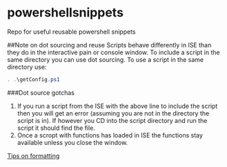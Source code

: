 # powershellsnippets
Repo for useful reusable powershell snippets

##Note on dot sourcing and reuse
Scripts behave differently in ISE than they do in the interactive pain or console window. To include a script in the same directory you can use dot sourcing. To use a script in the same directory use:
```powershell
. .\getConfig.ps1
```

###Dot source gotchas
1. If you run a script from the ISE with the above line to include the script then you will get an error (assuming you are not in the directory the script is in). If however you CD into the script directory and run the script it should find the file.
2. Once a scropt with functions has loaded in ISE the functions stay available unless you close the window. 

[Tips on formatting](https://blogs.technet.microsoft.com/pstips/2014/06/17/powershell-scripting-best-practices/)
